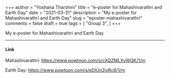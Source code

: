 +++
author = "Yoshana Tharshini"
title = "e-poster for Mahashivarathri and Earth Day"
date = "2021-03-31"
description = "My e-poster for Mahashivarathri and Earth Day"
slug = "eposter-mahashivarathri"
comments = false
draft = true
tags = [
    "Group 3",
]
+++

My e-poster for Mahashivarathri and Earth Day

---

#### Link

Mahashivarathri:
https://www.powtoon.com/s/cXQZMLXvWQK/1/m

Earth Day:
https://www.powtoon.com/s/eDlUn2iyRc6/1/m

